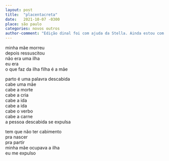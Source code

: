 ```yaml
---
layout: post
title:  "placentacreta"
date:   2021-10-07 -0300
place: são paulo
categories: novos outros
author-comment: "Edição dinal foi com ajuda da Stella. Ainda estou com dúvidas se mantenho o útimo verso 'eu me expulso'"
---
```


minha mãe morreu  
depois ressuscitou  
não era uma ilha  
eu era  
o que faz da ilha filha é a mãe  

parto é uma palavra descabida  
cabe uma mãe  
cabe a morte  
cabe a cria  
cabe a ida  
cabe a ida  
cabe o verbo  
cabe a carne  
a pessoa descabida se expulsa  

tem que não ter cabimento  
pra nascer  
pra partir  
minha mãe ocupava a ilha  
eu me expulso  

